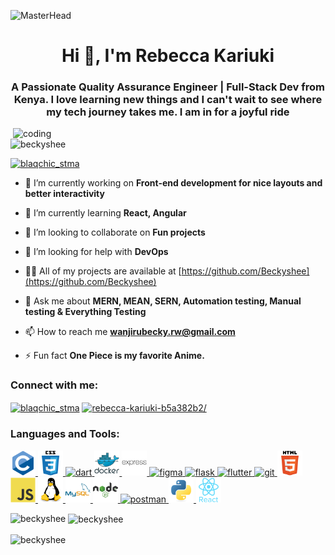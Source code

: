 ![MasterHead](https://img.freepik.com/premium-vector/programmer-typographic-header-concept-idea-working_277904-13.jpg?w=1480)
<h1 align="center">Hi 👋, I'm Rebecca Kariuki</h1>
<h3 align="center">A Passionate Quality Assurance Engineer | Full-Stack Dev from Kenya. I love learning new things and I can't wait to see where my tech journey takes me. I am in for a joyful ride</h3>
<img align="right" alt="coding" width="500" src="https://cutewallpaper.org/25/anime-programmer-wallpaper/anime-tyan--discord-themes-download-free-35756.png(https://storage.googleapis.com/pai-images/0b9a4f9b71264bfcb327bdd7eb7e7e75.jpeg)">

<p align="left"> <img src="https://komarev.com/ghpvc/?username=beckyshee&label=Profile%20views&color=0e75b6&style=flat" alt="beckyshee" /> </p>

<p align="left"> <a href="https://twitter.com/blaqchic_stma" target="blank"><img src="https://img.shields.io/twitter/follow/blaqchic_stma?logo=twitter&style=for-the-badge" alt="blaqchic_stma" /></a> </p>



- 🔭 I’m currently working on **Front-end development for nice layouts and better interactivity**

- 🌱 I’m currently learning **React, Angular**

- 👯 I’m looking to collaborate on **Fun projects**

- 🤝 I’m looking for help with **DevOps**

- 👨‍💻 All of my projects are available at [https://github.com/Beckyshee](https://github.com/Beckyshee)

- 💬 Ask me about **MERN, MEAN, SERN, Automation testing, Manual testing & Everything Testing**

- 📫 How to reach me **wanjirubecky.rw@gmail.com**

- ⚡ Fun fact **One Piece is my favorite Anime.**

<h3 align="left">Connect with me:</h3>
<p align="left">
<a href="https://twitter.com/blaqchic_stma" target="blank"><img align="center" src="https://raw.githubusercontent.com/rahuldkjain/github-profile-readme-generator/master/src/images/icons/Social/twitter.svg" alt="blaqchic_stma" height="30" width="40" /></a>
<a href="rebecca-kariuki-b5a382b2" target="blank"><img align="center" src="https://raw.githubusercontent.com/rahuldkjain/github-profile-readme-generator/master/src/images/icons/Social/linked-in-alt.svg" alt="rebecca-kariuki-b5a382b2/" height="30" width="40" /></a>
</p>

<h3 align="left">Languages and Tools:</h3>
<p align="left"> <a href="https://www.cprogramming.com/" target="_blank" rel="noreferrer"> <img src="https://raw.githubusercontent.com/devicons/devicon/master/icons/c/c-original.svg" alt="c" width="40" height="40"/> </a> <a href="https://www.w3schools.com/css/" target="_blank" rel="noreferrer"> <img src="https://raw.githubusercontent.com/devicons/devicon/master/icons/css3/css3-original-wordmark.svg" alt="css3" width="40" height="40"/> </a> <a href="https://dart.dev" target="_blank" rel="noreferrer"> <img src="https://www.vectorlogo.zone/logos/dartlang/dartlang-icon.svg" alt="dart" width="40" height="40"/> </a> <a href="https://www.docker.com/" target="_blank" rel="noreferrer"> <img src="https://raw.githubusercontent.com/devicons/devicon/master/icons/docker/docker-original-wordmark.svg" alt="docker" width="40" height="40"/> </a> <a href="https://expressjs.com" target="_blank" rel="noreferrer"> <img src="https://raw.githubusercontent.com/devicons/devicon/master/icons/express/express-original-wordmark.svg" alt="express" width="40" height="40"/> </a> <a href="https://www.figma.com/" target="_blank" rel="noreferrer"> <img src="https://www.vectorlogo.zone/logos/figma/figma-icon.svg" alt="figma" width="40" height="40"/> </a> <a href="https://flask.palletsprojects.com/" target="_blank" rel="noreferrer"> <img src="https://www.vectorlogo.zone/logos/pocoo_flask/pocoo_flask-icon.svg" alt="flask" width="40" height="40"/> </a> <a href="https://flutter.dev" target="_blank" rel="noreferrer"> <img src="https://www.vectorlogo.zone/logos/flutterio/flutterio-icon.svg" alt="flutter" width="40" height="40"/> </a> <a href="https://git-scm.com/" target="_blank" rel="noreferrer"> <img src="https://www.vectorlogo.zone/logos/git-scm/git-scm-icon.svg" alt="git" width="40" height="40"/> </a> <a href="https://www.w3.org/html/" target="_blank" rel="noreferrer"> <img src="https://raw.githubusercontent.com/devicons/devicon/master/icons/html5/html5-original-wordmark.svg" alt="html5" width="40" height="40"/> </a> <a href="https://developer.mozilla.org/en-US/docs/Web/JavaScript" target="_blank" rel="noreferrer"> <img src="https://raw.githubusercontent.com/devicons/devicon/master/icons/javascript/javascript-original.svg" alt="javascript" width="40" height="40"/> </a> <a href="https://www.linux.org/" target="_blank" rel="noreferrer"> <img src="https://raw.githubusercontent.com/devicons/devicon/master/icons/linux/linux-original.svg" alt="linux" width="40" height="40"/> </a> <a href="https://www.mysql.com/" target="_blank" rel="noreferrer"> <img src="https://raw.githubusercontent.com/devicons/devicon/master/icons/mysql/mysql-original-wordmark.svg" alt="mysql" width="40" height="40"/> </a> <a href="https://nodejs.org" target="_blank" rel="noreferrer"> <img src="https://raw.githubusercontent.com/devicons/devicon/master/icons/nodejs/nodejs-original-wordmark.svg" alt="nodejs" width="40" height="40"/> </a> <a href="https://postman.com" target="_blank" rel="noreferrer"> <img src="https://www.vectorlogo.zone/logos/getpostman/getpostman-icon.svg" alt="postman" width="40" height="40"/> </a> <a href="https://www.python.org" target="_blank" rel="noreferrer"> <img src="https://raw.githubusercontent.com/devicons/devicon/master/icons/python/python-original.svg" alt="python" width="40" height="40"/> </a> <a href="https://reactjs.org/" target="_blank" rel="noreferrer"> <img src="https://raw.githubusercontent.com/devicons/devicon/master/icons/react/react-original-wordmark.svg" alt="react" width="40" height="40"/> </a> </p>

<p><img align="left" src="https://github-readme-stats.vercel.app/api/top-langs?username=beckyshee&show_icons=true&locale=en&layout=compact" alt="beckyshee" /></p>

<p>&nbsp;<img align="center" src="https://github-readme-stats.vercel.app/api?username=beckyshee&show_icons=true&locale=en" alt="beckyshee" /></p>

<p><img align="center" src="https://github-readme-streak-stats.herokuapp.com/?user=beckyshee&" alt="beckyshee" /></p>
